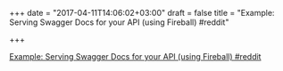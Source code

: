 +++
date = "2017-04-11T14:06:02+03:00"
draft = false
title = "Example: Serving Swagger Docs for your API (using Fireball)  #reddit"

+++

<p><a href="https://t.co/1Wxww9CX92">Example: Serving Swagger Docs for your API (using Fireball)  #reddit</a></p>